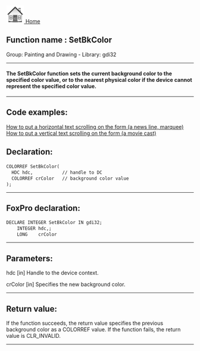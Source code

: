 [<img src="../../images/home.png"> Home ](https://github.com/VFPX/Win32API)  

## Function name : SetBkColor
Group: Painting and Drawing - Library: gdi32    
***  


#### The SetBkColor function sets the current background color to the specified color value, or to the nearest physical color if the device cannot represent the specified color value. 
***  


## Code examples:
[How to put a horizontal text scrolling on the form (a news line, marquee)](../../samples/sample_352.md)  
[How to put a vertical text scrolling on the form (a movie cast)](../../samples/sample_354.md)  

## Declaration:
```foxpro  
COLORREF SetBkColor(
  HDC hdc,           // handle to DC
  COLORREF crColor   // background color value
);  
```  
***  


## FoxPro declaration:
```foxpro  
DECLARE INTEGER SetBkColor IN gdi32;
	INTEGER hdc,;
	LONG    crColor  
```  
***  


## Parameters:
hdc 
[in] Handle to the device context. 

crColor 
[in] Specifies the new background color.  
***  


## Return value:
If the function succeeds, the return value specifies the previous background color as a COLORREF value. If the function fails, the return value is CLR_INVALID. 
  
***  

